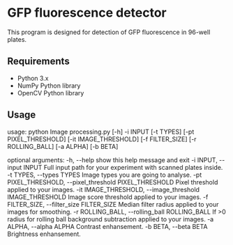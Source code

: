 # GFP fluorescence detector

This program is designed for detection of GFP fluorescence in 96-well plates.

## Requirements

- Python 3.x
- NumPy Python library
- OpenCV Python library

## Usage

usage: python Image processing.py [-h] -i INPUT [-t TYPES] [-pt PIXEL_THRESHOLD]
                           [-it IMAGE_THRESHOLD] [-f FILTER_SIZE]
                           [-r ROLLING_BALL] [-a ALPHA] [-b BETA]

optional arguments:
  -h, --help            show this help message and exit
  -i INPUT, --input INPUT
                        Full input path for your experiment with scanned
                        plates inside.
  -t TYPES, --types TYPES
                        Image types you are going to analyse.
  -pt PIXEL_THRESHOLD, --pixel_threshold PIXEL_THRESHOLD
                        Pixel threshold applied to your images.
  -it IMAGE_THRESHOLD, --image_threshold IMAGE_THRESHOLD
                        Image score threshold applied to your images.
  -f FILTER_SIZE, --filter_size FILTER_SIZE
                        Median filter radius applied to your images for
                        smoothing.
  -r ROLLING_BALL, --rolling_ball ROLLING_BALL
                        If >0 radius for rolling ball background subtraction
                        applied to your images.
  -a ALPHA, --alpha ALPHA
                        Contrast enhansement.
  -b BETA, --beta BETA  Brightness enhansement.

